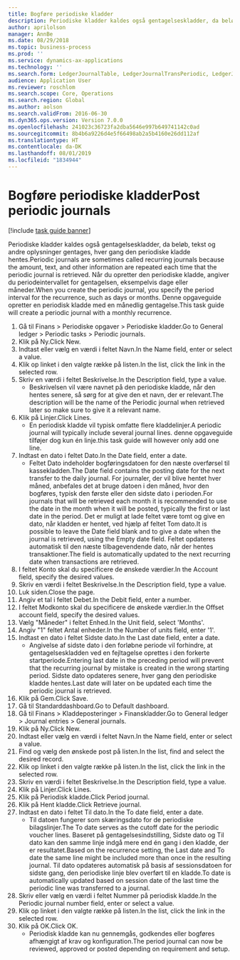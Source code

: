 ```yaml
---
title: Bogføre periodiske kladder
description: Periodiske kladder kaldes også gentagelseskladder, da beløb, tekst og andre oplysninger gentages, hver gang den periodiske kladde hentes.
author: aprilolson
manager: AnnBe
ms.date: 08/29/2018
ms.topic: business-process
ms.prod: ''
ms.service: dynamics-ax-applications
ms.technology: ''
ms.search.form: LedgerJournalTable, LedgerJournalTransPeriodic, LedgerJournalTransDaily
audience: Application User
ms.reviewer: roschlom
ms.search.scope: Core, Operations
ms.search.region: Global
ms.author: aolson
ms.search.validFrom: 2016-06-30
ms.dyn365.ops.version: Version 7.0.0
ms.openlocfilehash: 241023c36723fa2dba5646e997b649741142c0ad
ms.sourcegitcommit: 8b4b6a9226d4e5f66498ab2a5b4160e26dd112af
ms.translationtype: HT
ms.contentlocale: da-DK
ms.lasthandoff: 08/01/2019
ms.locfileid: "1834944"
---
```

# <a name="post-periodic-journals"></a><span data-ttu-id="20c44-103">Bogføre periodiske kladder</span><span class="sxs-lookup"><span data-stu-id="20c44-103">Post periodic journals</span></span>

[!include [task guide banner](../../includes/task-guide-banner.md)]

<span data-ttu-id="20c44-104">Periodiske kladder kaldes også gentagelseskladder, da beløb, tekst og andre oplysninger gentages, hver gang den periodiske kladde hentes.</span><span class="sxs-lookup"><span data-stu-id="20c44-104">Periodic journals are sometimes called recurring journals because the amount, text, and other information are repeated each time that the periodic journal is retrieved.</span></span> <span data-ttu-id="20c44-105">Når du opretter den periodiske kladde, angiver du periodeintervallet for gentagelsen, eksempelvis dage eller måneder.</span><span class="sxs-lookup"><span data-stu-id="20c44-105">When you create the periodic journal, you specify the period interval for the recurrence, such as days or months.</span></span> <span data-ttu-id="20c44-106">Denne opgaveguide opretter en periodisk kladde med en månedlig gentagelse.</span><span class="sxs-lookup"><span data-stu-id="20c44-106">This task guide will create a periodic journal with a monthly recurrence.</span></span>



1. <span data-ttu-id="20c44-107">Gå til Finans > Periodiske opgaver > Periodiske kladder.</span><span class="sxs-lookup"><span data-stu-id="20c44-107">Go to General ledger > Periodic tasks > Periodic journals.</span></span>
2. <span data-ttu-id="20c44-108">Klik på Ny.</span><span class="sxs-lookup"><span data-stu-id="20c44-108">Click New.</span></span>
3. <span data-ttu-id="20c44-109">Indtast eller vælg en værdi i feltet Navn.</span><span class="sxs-lookup"><span data-stu-id="20c44-109">In the Name field, enter or select a value.</span></span>
4. <span data-ttu-id="20c44-110">Klik op linket i den valgte række på listen.</span><span class="sxs-lookup"><span data-stu-id="20c44-110">In the list, click the link in the selected row.</span></span>
5. <span data-ttu-id="20c44-111">Skriv en værdi i feltet Beskrivelse.</span><span class="sxs-lookup"><span data-stu-id="20c44-111">In the Description field, type a value.</span></span>
    * <span data-ttu-id="20c44-112">Beskrivelsen vil være navnet på den periodiske kladde, når den hentes senere, så sørg for at give den et navn, der er relevant.</span><span class="sxs-lookup"><span data-stu-id="20c44-112">The description will be the name of the Periodic journal when retrieved later so make sure to give it a relevant name.</span></span>  
6. <span data-ttu-id="20c44-113">Klik på Linjer.</span><span class="sxs-lookup"><span data-stu-id="20c44-113">Click Lines.</span></span>
    * <span data-ttu-id="20c44-114">En periodisk kladde vil typisk omfatte flere kladdelinjer.</span><span class="sxs-lookup"><span data-stu-id="20c44-114">A periodic journal will typically include several journal lines.</span></span> <span data-ttu-id="20c44-115">denne opgaveguide tilføjer dog kun én linje.</span><span class="sxs-lookup"><span data-stu-id="20c44-115">this task guide will however only add one line.</span></span>  
7. <span data-ttu-id="20c44-116">Indtast en dato i feltet Dato.</span><span class="sxs-lookup"><span data-stu-id="20c44-116">In the Date field, enter a date.</span></span>
    * <span data-ttu-id="20c44-117">Feltet Dato indeholder bogføringsdatoen for den næste overførsel til kassekladden.</span><span class="sxs-lookup"><span data-stu-id="20c44-117">The Date field contains the posting date for the next transfer to the daily journal.</span></span> <span data-ttu-id="20c44-118">For journaler, der vil blive hentet hver måned, anbefales det at bruge datoen i den måned, hvor den bogføres, typisk den første eller den sidste dato i perioden.</span><span class="sxs-lookup"><span data-stu-id="20c44-118">For journals that will be retrieved each month it is recommended to use the date in the month when it will be posted, typically the first or last date in the period.</span></span> <span data-ttu-id="20c44-119">Det er muligt at lade feltet være tomt og give en dato, når kladden er hentet, ved hjælp af feltet Tom dato.</span><span class="sxs-lookup"><span data-stu-id="20c44-119">It is possible to leave the Date field blank and to give a date when the journal is retrieved, using the Empty date field.</span></span>    <span data-ttu-id="20c44-120">Feltet opdateres automatisk til den næste tilbagevendende dato, når der hentes transaktioner.</span><span class="sxs-lookup"><span data-stu-id="20c44-120">The field is automatically updated to the next recurring date when transactions are retrieved.</span></span>  
8. <span data-ttu-id="20c44-121">I feltet Konto skal du specificere de ønskede værdier.</span><span class="sxs-lookup"><span data-stu-id="20c44-121">In the Account field, specify the desired values.</span></span>
9. <span data-ttu-id="20c44-122">Skriv en værdi i feltet Beskrivelse.</span><span class="sxs-lookup"><span data-stu-id="20c44-122">In the Description field, type a value.</span></span>
10. <span data-ttu-id="20c44-123">Luk siden.</span><span class="sxs-lookup"><span data-stu-id="20c44-123">Close the page.</span></span>
11. <span data-ttu-id="20c44-124">Angiv et tal i feltet Debet.</span><span class="sxs-lookup"><span data-stu-id="20c44-124">In the Debit field, enter a number.</span></span>
12. <span data-ttu-id="20c44-125">I feltet Modkonto skal du specificere de ønskede værdier.</span><span class="sxs-lookup"><span data-stu-id="20c44-125">In the Offset account field, specify the desired values.</span></span>
13. <span data-ttu-id="20c44-126">Vælg "Måneder" i feltet Enhed.</span><span class="sxs-lookup"><span data-stu-id="20c44-126">In the Unit field, select 'Months'.</span></span>
14. <span data-ttu-id="20c44-127">Angiv "1" feltet Antal enheder.</span><span class="sxs-lookup"><span data-stu-id="20c44-127">In the Number of units field, enter '1'.</span></span>
15. <span data-ttu-id="20c44-128">Indtast en dato i feltet Sidste dato.</span><span class="sxs-lookup"><span data-stu-id="20c44-128">In the Last date field, enter a date.</span></span>
    * <span data-ttu-id="20c44-129">Angivelse af sidste dato i den forløbne periode vil forhindre, at gentagelseskladden ved en fejltagelse oprettes i den forkerte startperiode.</span><span class="sxs-lookup"><span data-stu-id="20c44-129">Entering last date in the preceding period will prevent that the recurring journal by mistake is created in the wrong starting period.</span></span> <span data-ttu-id="20c44-130">Sidste dato opdateres senere, hver gang den periodiske kladde hentes.</span><span class="sxs-lookup"><span data-stu-id="20c44-130">Last date will later on be updated each time the periodic journal is retrieved.</span></span>  
16. <span data-ttu-id="20c44-131">Klik på Gem.</span><span class="sxs-lookup"><span data-stu-id="20c44-131">Click Save.</span></span>
17. <span data-ttu-id="20c44-132">Gå til Standarddashboard.</span><span class="sxs-lookup"><span data-stu-id="20c44-132">Go to Default dashboard.</span></span>
18. <span data-ttu-id="20c44-133">Gå til Finans > Kladdeposteringer > Finanskladder.</span><span class="sxs-lookup"><span data-stu-id="20c44-133">Go to General ledger > Journal entries > General journals.</span></span>
19. <span data-ttu-id="20c44-134">Klik på Ny.</span><span class="sxs-lookup"><span data-stu-id="20c44-134">Click New.</span></span>
20. <span data-ttu-id="20c44-135">Indtast eller vælg en værdi i feltet Navn.</span><span class="sxs-lookup"><span data-stu-id="20c44-135">In the Name field, enter or select a value.</span></span>
21. <span data-ttu-id="20c44-136">Find og vælg den ønskede post på listen.</span><span class="sxs-lookup"><span data-stu-id="20c44-136">In the list, find and select the desired record.</span></span>
22. <span data-ttu-id="20c44-137">Klik op linket i den valgte række på listen.</span><span class="sxs-lookup"><span data-stu-id="20c44-137">In the list, click the link in the selected row.</span></span>
23. <span data-ttu-id="20c44-138">Skriv en værdi i feltet Beskrivelse.</span><span class="sxs-lookup"><span data-stu-id="20c44-138">In the Description field, type a value.</span></span>
24. <span data-ttu-id="20c44-139">Klik på Linjer.</span><span class="sxs-lookup"><span data-stu-id="20c44-139">Click Lines.</span></span>
25. <span data-ttu-id="20c44-140">Klik på Periodisk kladde.</span><span class="sxs-lookup"><span data-stu-id="20c44-140">Click Period journal.</span></span>
26. <span data-ttu-id="20c44-141">Klik på Hent kladde.</span><span class="sxs-lookup"><span data-stu-id="20c44-141">Click Retrieve journal.</span></span>
27. <span data-ttu-id="20c44-142">Indtast en dato i feltet Til dato.</span><span class="sxs-lookup"><span data-stu-id="20c44-142">In the To date field, enter a date.</span></span>
    * <span data-ttu-id="20c44-143">Til datoen fungerer som skæringsdato for de periodiske bilagslinjer.</span><span class="sxs-lookup"><span data-stu-id="20c44-143">The To date serves as the cutoff date for the periodic voucher lines.</span></span> <span data-ttu-id="20c44-144">Baseret på gentagelsesindstilling, Sidste dato og Til dato kan den samme linje indgå mere end én gang i den kladde, der er resultatet.</span><span class="sxs-lookup"><span data-stu-id="20c44-144">Based on the recurrence setting, the Last date and To date the same line might be included more than once in the resulting journal.</span></span> <span data-ttu-id="20c44-145">Til dato opdateres automatisk på basis af sessionsdatoen for sidste gang, den periodiske linje blev overført til en kladde.</span><span class="sxs-lookup"><span data-stu-id="20c44-145">To date is automatically updated based on  session date of the last time the periodic line was transferred to a journal.</span></span>  
28. <span data-ttu-id="20c44-146">Skriv eller vælg en værdi i feltet Nummer på periodisk kladde.</span><span class="sxs-lookup"><span data-stu-id="20c44-146">In the Periodic journal number field, enter or select a value.</span></span>
29. <span data-ttu-id="20c44-147">Klik op linket i den valgte række på listen.</span><span class="sxs-lookup"><span data-stu-id="20c44-147">In the list, click the link in the selected row.</span></span>
30. <span data-ttu-id="20c44-148">Klik på OK.</span><span class="sxs-lookup"><span data-stu-id="20c44-148">Click OK.</span></span>
    * <span data-ttu-id="20c44-149">Periodisk kladde kan nu gennemgås, godkendes eller bogføres afhængigt af krav og konfiguration.</span><span class="sxs-lookup"><span data-stu-id="20c44-149">The period journal can now be reviewed, approved or posted depending on requirement and setup.</span></span>  

